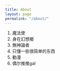 ```yaml
---
title: About
layout: page
permalink: "/about/"
---
```


1. 魔法使
2. 身在幻想鄉
3. 無神論者
4. 只懂一些很简单的东西
5. 動漫
6. 偶尔推推gal
